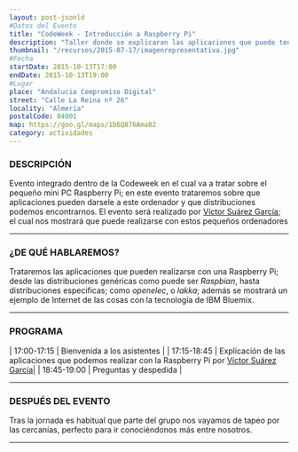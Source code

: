 ```yaml
---
layout: post-jsonld
#Datos del Evento
title: "CodeWeek - Introducción a Raspberry Pi"
description: "Taller donde se explicaran las aplicaciones que puede tener la Raspberry Pi"
thumbnail: "/recursos/2015-07-17/imagenrepresentativa.jpg"
#Fecha
startDate: 2015-10-13T17:00
endDate: 2015-10-13T19:00
#Lugar
place: "Andalucia Compromiso Digital"
street: "Calle La Reina nº 26"
locality: "Almería"
postalCode: 04001
map: https://goo.gl/maps/1b6Q876Ama82
category: actividades
---
```


### DESCRIPCIÓN

Evento integrado dentro de la Codeweek en el cual va a tratar sobre el pequeño mini PC Raspberry Pi; en este evento trataremos sobre que aplicaciones pueden darsele a este ordenador y que distribuciones podemos encontrarnos. El evento será realizado por [Víctor Suárez García](http://twitter.com/zerasul); el cual nos mostrará que puede realizarse con estos pequeños ordenadores

---

### ¿DE QUÉ HABLAREMOS?

Trataremos las aplicaciones que pueden realizarse con una Raspberry Pi; desde las distribuciones genéricas como puede ser _Raspbian_, hasta distribuciones especificas; como _openelec_, o _lakka_; además se mostrará un ejemplo de Internet de las cosas con la tecnología de IBM Bluemix.

---


### PROGRAMA


| 17:00-17:15   | Bienvenida a los asistentes  |
| 17:15-18:45   | Explicación de las aplicaciones que podemos realizar con la Raspberry Pi por [Víctor Suárez García](http://twitter.com/zerasul)|
| 18:45-19:00 	| Preguntas y despedida |

---



### DESPUÉS DEL EVENTO

Tras la jornada es habitual que parte del grupo nos vayamos de tapeo por las cercanías, perfecto para ir conociéndonos más entre nosotros.

---


